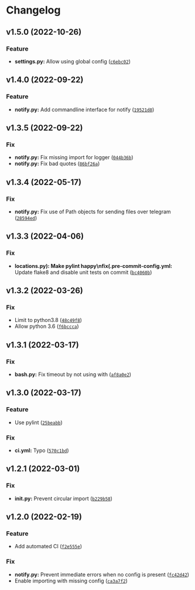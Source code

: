 # Changelog

<!--next-version-placeholder-->

## v1.5.0 (2022-10-26)
### Feature
* **settings.py:** Allow using global config ([`c6ebc02`](https://github.com/tim83/timtools/commit/c6ebc02968d81e22cb9a4ee5e42fdc840f788b7d))

## v1.4.0 (2022-09-22)
### Feature
* **notify.py:** Add commandline interface for notify ([`19521d8`](https://github.com/tim83/timtools/commit/19521d89948be110a9918dae141dcff6963804a4))

## v1.3.5 (2022-09-22)
### Fix
* **notify.py:** Fix missing import for logger ([`044b36b`](https://github.com/tim83/timtools/commit/044b36bcba118514b0541a5ce4d11b5bb5400d60))
* **notify.py:** Fix bad quotes ([`86bf26a`](https://github.com/tim83/timtools/commit/86bf26a4610f3998bea52850e3a3cd27811e8bdf))

## v1.3.4 (2022-05-17)
### Fix
* **notify.py:** Fix use of Path objects for sending files over telegram ([`28594ed`](https://github.com/tim83/timtools/commit/28594ed7a217b2de9635a17cff85f5c6b25f1057))

## v1.3.3 (2022-04-06)
### Fix
* **locations.py): Make pylint happy\nfix(.pre-commit-config.yml:** Update flake8 and disable unit tests on commit ([`bc4060b`](https://github.com/tim83/timtools/commit/bc4060be4cd1895e2b78005d6c67de80a1a7da01))

## v1.3.2 (2022-03-26)
### Fix
* Limit to python3.8 ([`48c49f8`](https://github.com/tim83/timtools/commit/48c49f8874b2e042991432ed090e26b055e3f067))
* Allow python 3.6 ([`f6bccca`](https://github.com/tim83/timtools/commit/f6bcccabad3c3866b60656ae80564cda85437633))

## v1.3.1 (2022-03-17)
### Fix
* **bash.py:** Fix timeout by not using with ([`af8a0e2`](https://github.com/tim83/timtools/commit/af8a0e206565c2da59fe33c34ae34a9aa1872c86))

## v1.3.0 (2022-03-17)
### Feature
* Use pylint ([`25beabb`](https://github.com/tim83/timtools/commit/25beabb647adbcf03da7ca586bc054e4f31e8c29))

### Fix
* **ci.yml:** Typo ([`570c1bd`](https://github.com/tim83/timtools/commit/570c1bddc0d9ea32062d4510b102a70b771f07db))

## v1.2.1 (2022-03-01)
### Fix
* **__init__.py:** Prevent circular import ([`b229b58`](https://github.com/tim83/timtools/commit/b229b58b422455bfc4ce7573b9bc111227f5b688))

## v1.2.0 (2022-02-19)
### Feature
* Add automated CI ([`f2e555e`](https://github.com/tim83/timtools/commit/f2e555ebcfbaea425438262737cc8c3e072ba8aa))

### Fix
* **notify.py:** Prevent immediate errors when no config is present ([`fc42d42`](https://github.com/tim83/timtools/commit/fc42d429d5bb52f96855721ccb3c6772514d5e44))
* Enable importing with missing config ([`ca3a7f2`](https://github.com/tim83/timtools/commit/ca3a7f2abe70be83ff2935ec4fba247a32558e94))
